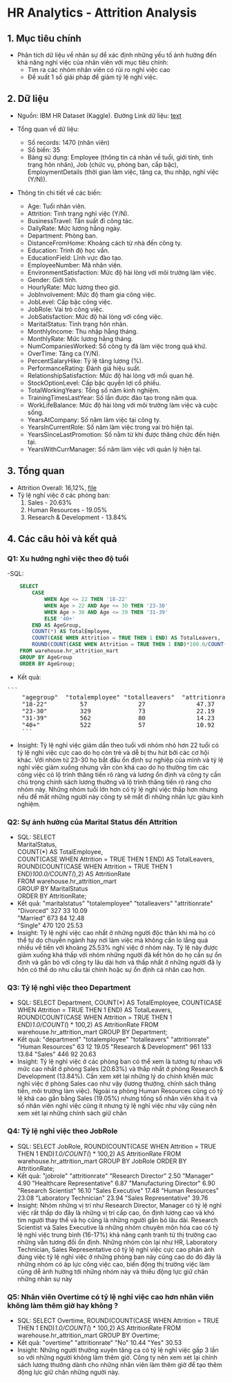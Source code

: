 # HR Analytics - Attrition Analysis

## 1. Mục tiêu chính
- Phân tích dữ liệu về nhân sự để xác định những yếu tố ảnh hưởng đến khả năng nghỉ việc của nhân viên với mục tiêu chính:
    + Tìm ra các nhóm nhân viên có rủi ro nghỉ việc cao
    + Đề xuất 1 số giải pháp để giảm tỷ lệ nghỉ việc.

## 2. Dữ liệu
- Nguồn: IBM HR Dataset (Kaggle). Đường Link dữ liệu: [text](https://www.kaggle.com/datasets/pavansubhasht/ibm-hr-analytics-attrition-dataset)
- Tổng quan về dữ liệu:
    + Số records: 1470 (nhân viên)
    + Số biến: 35
    + Bảng sử dụng: Employee (thông tin cá nhân về tuổi, giới tính, tình trạng hôn nhân), Job (chức vụ, phòng ban, cấp bậc), EmploymentDetails (thời gian làm việc, tăng ca, thu nhập, nghỉ việc (Y/N)).

- Thông tin chi tiết về các biến:
    + Age: Tuổi nhân viên.
    + Attrition: Tình trạng nghỉ việc (Y/N).
    + BusinessTravel: Tần suất đi công tác.
    + DailyRate: Mức lương hằng ngày.
    + Department: Phòng ban.
    + DistanceFromHome: Khoảng cách từ nhà đến công ty.
    + Education: Trình độ học vấn.
    + EducationField: Lĩnh vực đào tạo.
    + EmployeeNumber: Mã nhân viên.
    + EnvironmentSatisfaction: Mức độ hài lòng với môi trường làm việc.
    + Gender: Giới tính.
    + HourlyRate: Mức lương theo giờ.
    + JobInvolvement: Mức độ tham gia công việc.
    + JobLevel: Cấp bậc công việc.
    + JobRole: Vai trò công việc.
    + JobSatisfaction: Mức độ hài lòng với công việc.
    + MaritalStatus: Tình trạng hôn nhân.
    + MonthlyIncome: Thu nhập hằng tháng.
    + MonthlyRate: Mức lương hằng tháng.
    + NumCompaniesWorked: Số công ty đã làm việc trong quá khứ.
    + OverTime: Tăng ca (Y/N).
    + PercentSalaryHike: Tỷ lệ tăng lương (%).
    + PerformanceRating: Đánh giá hiệu suất.
    + RelationshipSatisfaction: Mức độ hài lòng với mối quan hệ.
    + StockOptionLevel: Cấp bậc quyền lợi cổ phiếu.
    + TotalWorkingYears: Tổng số năm kinh nghiệm.
    + TrainingTimesLastYear: Số lần được đào tạo trong năm qua.
    + WorkLifeBalance: Mức độ hài lòng với môi trường làm việc và cuộc sống.
    + YearsAtCompany: Số năm làm việc tại công ty.
    + YearsInCurrentRole: Số năm làm việc trong vai trò hiện tại.
    + YearsSinceLastPromotion: Số nằm từ khi được thăng chức đến hiện tại.
    + YearsWithCurrManager: Số năm làm việc với quản lý hiện tại.

## 3. Tổng quan
- Attrition Overall: 16,12%, [file](outputs/attrition_mart.xlsx)
- Tỷ lệ nghỉ việc ở các phòng ban:
    1. Sales - 20.63%
    2. Human Resources - 19.05%
    3. Research & Development - 13.84%

## 4. Các câu hỏi và kết quả 

### Q1: Xu hướng nghỉ việc theo độ tuổi
-SQL:
```sql   
    SELECT  
        CASE  
            WHEN Age <= 22 THEN '18-22'  
            WHEN Age > 22 AND Age <= 30 THEN '23-30'  
            WHEN Age > 30 AND Age <= 39 THEN '31-39'  
            ELSE '40+'  
        END AS AgeGroup,  
        COUNT(*) AS TotalEmployee,  
        COUNT(CASE WHEN Attrition = TRUE THEN 1 END) AS TotalLeavers,  
        ROUND(COUNT(CASE WHEN Attrition = TRUE THEN 1 END)*100.0/COUNT(*),2) AS AttritionRate  
    FROM warehouse.hr_attrition_mart  
    GROUP BY AgeGroup  
    ORDER BY AgeGroup;  
```
- Kết quả:
<pre>```
    "agegroup"	"totalemployee"	"totalleavers"	"attritionrate"
    "18-22"	        57	            27	            47.37
    "23-30"	        329	            73	            22.19
    "31-39"	        562	            80	            14.23
    "40+"	        522	            57	            10.92
    ```</pre>
- Insight: Tỷ lệ nghỉ việc giảm dần theo tuổi với nhóm nhỏ hơn 22 tuổi có tỷ lệ nghỉ việc cực cao do họ còn trẻ và dễ bị thu hút bởi các cơ hội khác. Với nhóm từ 23-30 họ bắt đầu ổn định sự nghiệp của mình và tỷ lệ nghỉ việc giảm xuống nhưng vẫn còn khá cao do họ thường tìm các công việc có lộ trình thăng tiến rõ ràng và lương ổn định và công ty cần chú trọng chính sách lương thưởng và lộ trình thăng tiến rõ ràng cho nhóm này. Những nhóm tuổi lớn hơn có tỷ lệ nghỉ việc thấp hơn nhưng nếu để mất những người này công ty sẽ mất đi những nhân lực giàu kinh nghiệm.

### Q2: Sự ảnh hưởng của Marital Status đến Attrition
- SQL:
    SELECT    
	MaritalStatus,    
        COUNT(*) AS TotalEmployee,  
        COUNT(CASE WHEN Attrition = TRUE THEN 1 END) AS TotalLeavers,  
        ROUND(COUNT(CASE WHEN Attrition = TRUE THEN 1 END)*100.0/COUNT(*),2) AS AttritionRate  
    FROM warehouse.hr_attrition_mart  
    GROUP BY MaritalStatus  
    ORDER BY AttritionRate;  
- Kết quả:
    "maritalstatus"  	"totalemployee"  	"totalleavers"  	"attritionrate"  
    "Divorced"	            327  	            33  	            10.09  
    "Married"	            673  	            84  	            12.48  
    "Single"	            470  	            120  	            25.53  
- Insight: Tỷ lệ nghỉ việc cao nhất ở những người độc thân khi mà họ có thể tự do chuyển ngành hay nơi làm việc mà không cần lo lắng quá nhiều về tiền với khoảng 25.53% nghỉ việc ở nhóm này. Tỷ lệ này được giảm xuống khá thấp với nhóm những người đã kết hôn do họ cần sự ổn định và gắn bó với công ty lâu dài hơn và thấp nhất ở những người đã ly hôn có thể do nhu cầu tài chính hoặc sự ổn định cá nhân cao hơn.

### Q3: Tỷ lệ nghỉ việc theo Department
- SQL:
    SELECT
        Department,
        COUNT(*) AS TotalEmployee,
        COUNT(CASE WHEN Attrition = TRUE THEN 1 END) AS TotalLeavers,
        ROUND(COUNT(CASE WHEN Attrition = TRUE THEN 1 END)*1.0/COUNT(*) * 100,2) AS AttritionRate
    FROM warehouse.hr_attrition_mart
    GROUP BY Department;
- Kết quả:
    "department"	            "totalemployee"	"totalleavers"	"attritionrate"
    "Human Resources"	            63	            12	            19.05
    "Research & Development"	    961	            133	            13.84
    "Sales"	                        446	            92	            20.63
- Insight: Tỷ lệ nghỉ việc ở các phòng ban có thể xem là tương tự nhau với mức cao nhất ở phòng Sales (20.63%) và thấp nhất ở phòng Research & Development (13.84%). Cần xem xét lại những lý do chính khiến mức nghỉ việc ở phòng Sales cao như vậy (lương thưởng, chính sách thăng tiến, môi trường làm việc). Ngoài ra phòng Human Resources cũng có tỷ lệ khá cao gần bằng Sales (19.05%) nhưng tổng số nhân viên khá ít và số nhân viên nghỉ việc cũng ít nhưng tỷ lệ nghỉ việc như vậy cũng nên xem xét lại những chính sách giữ chân

### Q4: Tỷ lệ nghỉ việc theo JobRole
- SQL: 
    SELECT
        JobRole,
        ROUND(COUNT(CASE WHEN Attrition = TRUE THEN 1 END)*1.0/COUNT(*) * 100,2) AS AttritionRate
    FROM warehouse.hr_attrition_mart
    GROUP BY JobRole
    ORDER BY AttritionRate;
- Kết quả:
    "jobrole"	                "attritionrate"
    "Research Director"	            2.50
    "Manager"	                    4.90
    "Healthcare Representative"	    6.87
    "Manufacturing Director"	    6.90
    "Research Scientist"	        16.10
    "Sales Executive"	            17.48
    "Human Resources"	            23.08
    "Laboratory Technician"	        23.94
    "Sales Representative"	        39.76
- Insight: Nhóm những vị trí như Research Director, Manager có tỷ lệ nghỉ việc rất thấp do đây là những vị trí cấp cao, ổn định lương cao và khó tìm người thay thế và họ cũng là những người gắn bó lâu dài. Research Scientist và Sales Executive là những nhóm chuyên môn hóa cao có tỷ lệ nghỉ việc trung bình (16-17%) khả năng cạnh tranh từ thị trường cao những vẫn tương đối ổn định. Những nhóm còn lại như HR, Laboratory Technician, Sales Representative có tỷ lệ nghỉ việc cực cao phản ánh đúng việc tỷ lệ nghỉ việc ở những phòng ban này cũng cao do đó đây là những nhóm có áp lực công việc cao, biến động thị trường việc làm cũng dễ ảnh hưởng tới những nhóm này và thiếu động lực giữ chân những nhân sự này

### Q5: Nhân viên Overtime có tỷ lệ nghỉ việc cao hơn nhân viên không làm thêm giờ hay không ?
- SQL: 
    SELECT
        Overtime,
        ROUND(COUNT(CASE WHEN Attrition = TRUE THEN 1 END)*1.0/COUNT(*) * 100,2) AS AttritionRate
    FROM warehouse.hr_attrition_mart
    GROUP BY Overtime;
- Kết quả:
    "overtime"	"attritionrate"
    "No"	        10.44
    "Yes"	        30.53
- Insight: Những người thường xuyên tăng ca có tỷ lệ nghỉ việc gấp 3 lần so với những người không làm thêm giờ. Công ty nên xem xét lại chính sách lương thưởng dành cho những nhân viên làm thêm giờ để tạo thêm động lực giữ chân những người này.